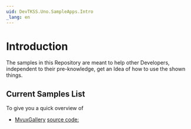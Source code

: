 ```yaml
---
uid: DevTKSS.Uno.SampleApps.Intro
_lang: en
---
```


# Introduction

The samples in this Repository are meant to help other Developers, independent to their pre-knowledge, get an Idea of how to use the shown things.

## Current Samples List

To give you a quick overview of 
- [MvuxGallery](xref:DevTKSS.Uno.SampleApps.MvuxGallery.Overview) [source code:](../src/DevTKSS.Uno.Samples.MvuxGallery/)
